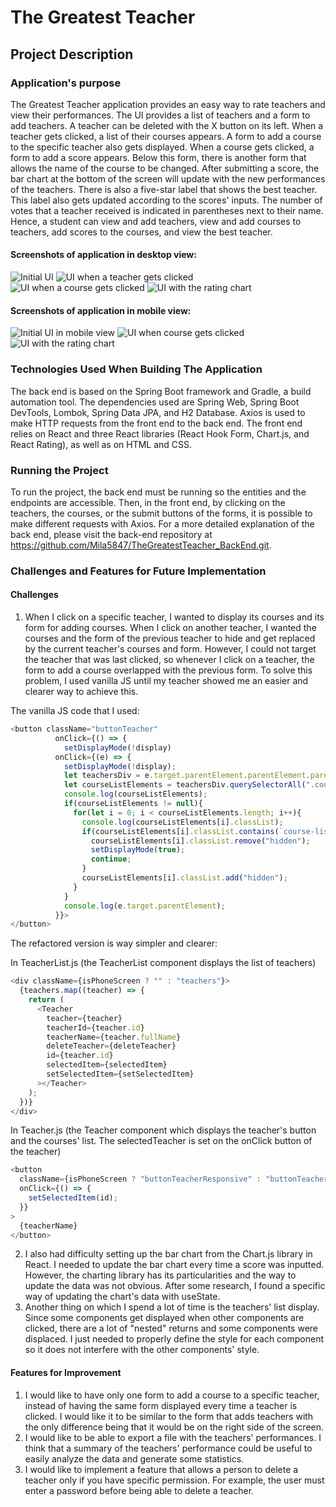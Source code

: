 # The Greatest Teacher

## Project Description

### Application's purpose

The Greatest Teacher application provides an easy way to rate teachers and view their performances. The UI provides a list of teachers and a form to add teachers. A teacher can be deleted with the X button on its left. When a teacher gets clicked, a list of their courses appears. A form to add a course to the specific teacher also gets displayed. When a course gets clicked, a form to add a score appears. Below this form, there is another form that allows the name of the course to be changed. After submitting a score, the bar chart at the bottom of the screen will update with the new performances of the teachers. There is also a five-star label that shows the best teacher. This label also gets updated according to the scores' inputs. The number of votes that a teacher received is indicated in parentheses next to their name. Hence, a student can view and add teachers, view and add courses to teachers, add scores to the courses, and view the best teacher.

#### Screenshots of application in desktop view:

![Initial UI](initialStateApp.png)
![UI when a teacher gets clicked](teacherIsClicked.png)
![UI when a course gets clicked](courseIsClicked.png)
![UI with the rating chart](chart.png)

#### Screenshots of application in mobile view:

![Initial UI in mobile view](mobileInitial.png)
![UI when course gets clicked](mobilecourseClicked.png)
![UI with the rating chart](mobileChart.png)

### Technologies Used When Building The Application

The back end is based on the Spring Boot framework and Gradle, a build automation tool. The dependencies used are Spring Web, Spring Boot DevTools, Lombok, Spring Data JPA, and H2 Database. Axios is used to make HTTP requests from the front end to the back end. The front end relies on React and three React libraries (React Hook Form, Chart.js, and React Rating), as well as on HTML and CSS.

### Running the Project

To run the project, the back end must be running so the entities and the endpoints are accessible. Then, in the front end, by clicking on the teachers, the courses, or the submit buttons of the forms, it is possible to make different requests with Axios. For a more detailed explanation of the back end, please visit the back-end repository at https://github.com/Mila5847/TheGreatestTeacher_BackEnd.git.

### Challenges and Features for Future Implementation

#### Challenges

1. When I click on a specific teacher, I wanted to display its courses and its form for adding courses. When I click on another teacher, I wanted the courses and the form of the previous teacher to hide and get replaced by the current teacher's courses and form. However, I could not target the teacher that was last clicked, so whenever I click on a teacher, the form to add a course overlapped with the previous form. To solve this problem, I used vanilla JS until my teacher showed me an easier and clearer way to achieve this.

The vanilla JS code that I used:

```javascript
<button className="buttonTeacher"
          onClick={() => {
            setDisplayMode(!display)
          onClick={(e) => {
            setDisplayMode(!display);
            let teachersDiv = e.target.parentElement.parentElement.parentElement;
            let courseListElements = teachersDiv.querySelectorAll(".course-list");
            console.log(courseListElements);
            if(courseListElements != null){
              for(let i = 0; i < courseListElements.length; i++){
                console.log(courseListElements[i].classList);
                if(courseListElements[i].classList.contains(`course-list-${teacherId}`)){
                  courseListElements[i].classList.remove("hidden");
                  setDisplayMode(true);
                  continue;
                }
                courseListElements[i].classList.add("hidden");
              }
            }
            console.log(e.target.parentElement);
          }}>
</button>
```

The refactored version is way simpler and clearer:

In TeacherList.js (the TeacherList component displays the list of teachers)

```javascript
<div className={isPhoneScreen ? "" : "teachers"}>
  {teachers.map((teacher) => {
    return (
      <Teacher
        teacher={teacher}
        teacherId={teacher.id}
        teacherName={teacher.fullName}
        deleteTeacher={deleteTeacher}
        id={teacher.id}
        selectedItem={selectedItem}
        setSelectedItem={setSelectedItem}
      ></Teacher>
    );
  })}
</div>
```

In Teacher.js (the Teacher component which displays the teacher's button and the courses' list. The selectedTeacher is set on the onClick button of the teacher)

```javascript
<button
  className={isPhoneScreen ? "buttonTeacherResponsive" : "buttonTeacher"}
  onClick={() => {
    setSelectedItem(id);
  }}
>
  {teacherName}
</button>
```

2. I also had difficulty setting up the bar chart from the Chart.js library in React. I needed to update the bar chart every time a score was inputted. However, the charting library has its particularities and the way to update the data was not obvious. After some research, I found a specific way of updating the chart's data with useState.
3. Another thing on which I spend a lot of time is the teachers' list display. Since some components get displayed when other components are clicked, there are a lot of "nested" returns and some components were displaced. I just needed to properly define the style for each component so it does not interfere with the other components' style.

#### Features for Improvement

1. I would like to have only one form to add a course to a specific teacher, instead of having the same form displayed every time a teacher is clicked. I would like it to be similar to the form that adds teachers with the only difference being that it would be on the right side of the screen.
2. I would like to be able to export a file with the teachers' performances. I think that a summary of the teachers' performance could be useful to easily analyze the data and generate some statistics.
3. I would like to implement a feature that allows a person to delete a teacher only if you have specific permission. For example, the user must enter a password before being able to delete a teacher.
